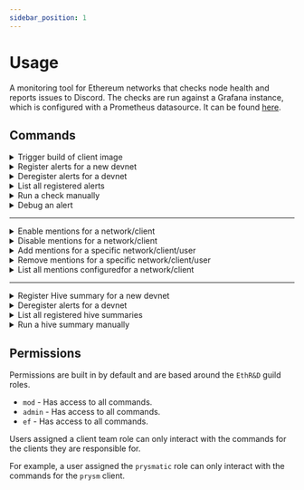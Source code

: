 ```yaml
---
sidebar_position: 1
---
```


# Usage

A monitoring tool for Ethereum networks that checks node health and reports issues to Discord. The checks are run against a Grafana instance, which is configured with a Prometheus datasource. It can be found [here](https://github.com/ethpandaops/panda-pulse).

## Commands

<details>
<summary>Trigger build of client image</summary>

- Run the `/build trigger {client} {optional:repository} {optional:ref} {optional:docker_tag}` command to trigger a build for a specific client.
- If you do not provide a repository, it will default to the client's standard repository.
- If you do not provide a ref, it will default to the client's standard branch.
- You can specify a custom Docker tag if needed.

**Note:**
- Users with any client team role or admin role can trigger builds for any client.

</details>

<details>
<summary>Register alerts for a new devnet</summary>

- Setup a new discord channel, under the `bots` category in the `EthR&D` Guild.
- Run the `/checks register {network} {channel} {optional:client} {optional:schedule}` command to register the alerts for all clients on the new devnet.
- If you do not provide a client, all clients will be registered for alerts.
- If you do not provide a schedule, it will default to 7am UTC.

**Note:**

- The channel in which alerts are registered must be a text channel and must be under the `bots` category.

</details>

<details>
<summary>Deregister alerts for a devnet</summary>

- Run the `/checks deregister {network}` command to deregister the alerts for all clients on the network.
- If you wish, you can also deregister alerts for a specific client on the network by running the `/checks deregister {network} {client}` command.

</details>

<details>
<summary>List all registered alerts</summary>

- Run the `/checks list` command to list all clients and networks for which alerts are registered.

</details>

<details>
<summary>Run a check manually</summary>

- Run the `/checks run {network} {client}` command to run a check manually for a client on a network.

</details>

<details>
<summary>Debug an alert</summary>

- Run the `/checks debug {id}` command to debug an alert.

</details>

---

<details>
<summary>Enable mentions for a network/client</summary>

- Run the `/mentions enable {network} {client}` command to enable mentions for a network/client.

**Note:**
- By default, mentions are disbaled for all clients/networks.
- Even if mentions are `enabled`, users/roles need to be configured (See 'Add mentions for a specific network/client/user')
- Users/roles configured for mentions will be tagged in every alert for the network/client.

</details>

<details>
<summary>Disable mentions for a network/client</summary>

- Run the `/mentions disable {network} {client}` command to disable mentions for a network/client.

</details>

<details>
<summary>Add mentions for a specific network/client/user</summary>

- Run the `/mentions add {network} {client} {user|role}` command to add a mention for a specific network/client/user.

</details>

<details>
<summary>Remove mentions for a specific network/client/user</summary>

- Run the `/mentions remove {network} {client} {user|role}` command to remove a mention for a specific network/client/user.

</details>

<details>
<summary>List all mentions configuredfor a network/client</summary>

- Run the `/mentions list {network} {client}` command to list all mentions for a network/client.

</details>

---

<details>
<summary>Register Hive summary for a new devnet</summary>

- Setup a new discord channel, under the `bots` category in the `EthR&D` Guild.
- Run the `/hive register {network} {channel} {optional:schedule}` command to register the hive summary for the new devnet.
- If you do not provide a schedule, it will default to 7am UTC.

**Note:**

- The channel in which alerts are registered must be a text channel.

</details>

<details>
<summary>Deregister alerts for a devnet</summary>

- Run the `/hive deregister {network}` command to deregister the hive summary for a network.

</details>

<details>
<summary>List all registered hive summaries</summary>

- Run the `/hive list` command to list all networks for which hive summaries are registered.

</details>

<details>
<summary>Run a hive summary manually</summary>

- Run the `/hive run {network}` command to run a manual hive summary.

</details>


## Permissions

Permissions are built in by default and are based around the `EthR&D` guild roles.

- `mod` - Has access to all commands.
- `admin` - Has access to all commands.
- `ef` - Has access to all commands.

Users assigned a client team role can only interact with the commands for the clients they are responsible for.

For example, a user assigned the `prysmatic` role can only interact with the commands for the `prysm` client.

